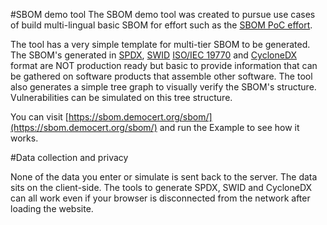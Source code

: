 #SBOM demo tool
The SBOM demo tool was created to pursue use cases of build multi-lingual basic SBOM for
effort such as the [SBOM PoC effort](https://www.ntia.gov/files/ntia/publications/ntia_sbom_healthcare_poc_report_2019_1001.pdf).

The tool has a very simple template for multi-tier SBOM to be generated. The SBOM's generated in
[SPDX](https://spdx.org),
[SWID](https://nvd.nist.gov/products/swid) [ISO/IEC 19770](https://www.iso.org/standard/65666.html) and [CycloneDX](https://cyclonedx.org/) format are NOT production ready but basic to provide information that
can be gathered on software products that assemble other software.
The tool also generates a simple tree graph to visually verify the SBOM's structure. Vulnerabilities can be simulated on this tree structure.

You can visit [https://sbom.democert.org/sbom/](https://sbom.democert.org/sbom/) and run the Example to see how it works.

#Data collection and privacy

None of the data you enter or simulate is sent back to the server.  The data sits on the client-side.  The tools to generate SPDX, SWID and CycloneDX can all work even if your browser is disconnected from the network after loading the website.

